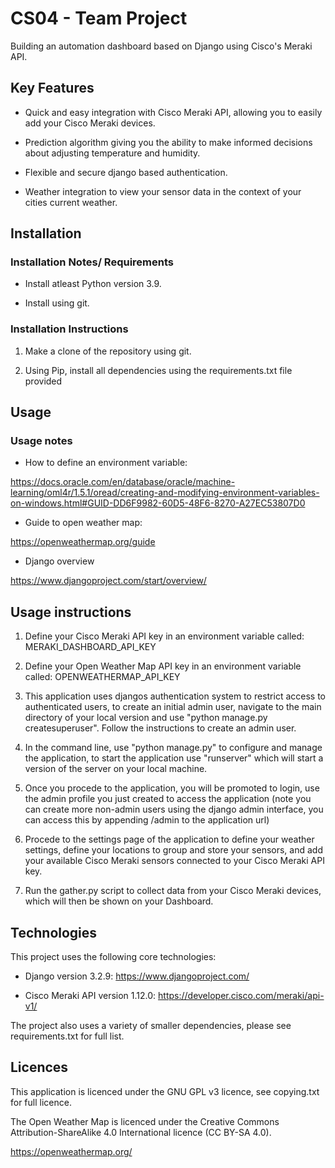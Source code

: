 # CS04 - Team Project

Building an automation dashboard based on Django using Cisco's Meraki API.

## Key Features

* Quick and easy integration with Cisco Meraki API, allowing you to easily add your Cisco Meraki devices.

* Prediction algorithm giving you the ability to make informed decisions about adjusting temperature and humidity.

* Flexible and secure django based authentication.

* Weather integration to view your sensor data in the context of your cities current weather. 

## Installation

### Installation Notes/ Requirements

* Install atleast Python version 3.9.

* Install using git. 

### Installation Instructions

1. Make a clone of the repository using git.

2. Using Pip, install all dependencies using the requirements.txt file provided

## Usage

### Usage notes 

* How to define an environment variable:

https://docs.oracle.com/en/database/oracle/machine-learning/oml4r/1.5.1/oread/creating-and-modifying-environment-variables-on-windows.html#GUID-DD6F9982-60D5-48F6-8270-A27EC53807D0

* Guide to open weather map:

https://openweathermap.org/guide

* Django overview

https://www.djangoproject.com/start/overview/

## Usage instructions

1. Define your Cisco Meraki API key in an environment variable called: MERAKI_DASHBOARD_API_KEY

2. Define your Open Weather Map API key in an environment variable called: OPENWEATHERMAP_API_KEY

4. This application uses djangos authentication system to restrict access to authenticated users, to create an initial admin user, navigate to the main directory of your local version and use "python manage.py createsuperuser". Follow the instructions to create an admin user.

3. In the command line, use "python manage.py" to configure and manage the application, to start the application use "runserver" which will start a version of the server on your local machine.

4. Once you procede to the application, you will be promoted to login, use the admin profile you just created to access the application (note you can create more non-admin users using the django admin interface, you can access this by appending /admin to the application url)

5. Procede to the settings page of the application to define your weather settings, define your locations to group and store your sensors, and add your available Cisco Meraki sensors connected to your Cisco Meraki API key.

6. Run the gather.py script to collect data from your Cisco Meraki devices, which will then be shown on your Dashboard.

## Technologies

This project uses the following core technologies:

* Django version 3.2.9: https://www.djangoproject.com/

* Cisco Meraki API version 1.12.0: https://developer.cisco.com/meraki/api-v1/

The project also uses a variety of smaller dependencies, please see requirements.txt for full list.

## Licences

This application is licenced under the GNU GPL v3 licence, see copying.txt for full licence.

The Open Weather Map is licenced under the Creative Commons Attribution-ShareAlike 4.0 International licence (CC BY-SA 4.0).

https://openweathermap.org/
